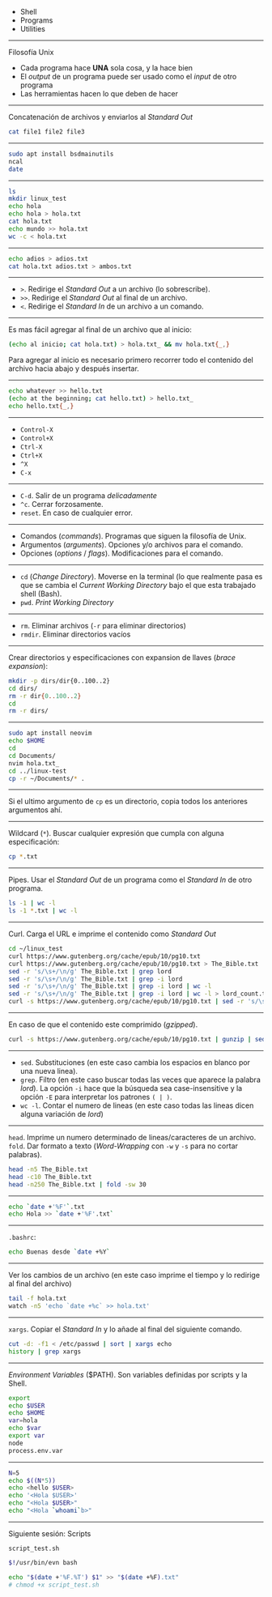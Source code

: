 - Shell
- Programs
- Utilities

---

Filosofía Unix

- Cada programa hace **UNA** sola cosa, y la hace bien
- El *output* de un programa puede ser usado como el *input* de otro programa
- Las herramientas hacen lo que deben de hacer

---

Concatenación de archivos y enviarlos al *Standard Out*

```sh
cat file1 file2 file3
```

---

```sh
sudo apt install bsdmainutils
ncal
date
```

---

```sh
ls
mkdir linux_test
echo hola
echo hola > hola.txt
cat hola.txt
echo mundo >> hola.txt
wc -c < hola.txt
```

---

```sh
echo adios > adios.txt
cat hola.txt adios.txt > ambos.txt
```

---

- `>`. Redirige el *Standard Out* a un archivo (lo sobrescribe).
- `>>`. Redirige el *Standard Out* al final de un archivo.
- `<`. Redirige el *Standard In* de un archivo a un comando.

---

Es mas fácil agregar al final de un archivo que al inicio:

```sh
(echo al inicio; cat hola.txt) > hola.txt_ && mv hola.txt{_,}
```

Para agregar al inicio es necesario primero recorrer todo el contenido del archivo hacia abajo y después insertar.

---

```sh
echo whatever >> hello.txt
(echo at the beginning; cat hello.txt) > hello.txt_
echo hello.txt{_,}
```

---

- `Control-X`
- `Control+X`
- `Ctrl-X`
- `Ctrl+X`
- `^X`
- `C-x`

---

- `C-d`. Salir de un programa *delicadamente*
- `^c`. Cerrar forzosamente.
- `reset`. En caso de cualquier error.

---

- Comandos (*commands*). Programas que siguen la filosofía de Unix.
- Argumentos (*arguments*). Opciones y/o archivos para el comando.
- Opciones (*options* / *flags*). Modificaciones para el comando.

---

- `cd` (*Change Directory*). Moverse en la terminal (lo que realmente pasa es que se cambia el *Current Working Directory* bajo el que esta trabajado shell (Bash).
- `pwd`. *Print Working Directory*

---

- `rm`. Eliminar archivos (`-r` para eliminar directorios)
- `rmdir`. Eliminar directorios vacíos

---

Crear directorios y especificaciones con expansion de llaves (*brace expansion*): 

```sh
mkdir -p dirs/dir{0..100..2}
cd dirs/
rm -r dir{0..100..2}
cd
rm -r dirs/
```

---

```sh
sudo apt install neovim
echo $HOME
cd
cd Documents/
nvim hola.txt_
cd ../linux-test
cp -r ~/Documents/* .
```

---

Si el ultimo argumento de `cp` es un directorio, copia todos los anteriores argumentos ahí.

---

Wildcard (`*`). Buscar cualquier expresión que cumpla con alguna especificación:

```sh
cp *.txt
```

---

Pipes. Usar el *Standard Out* de un programa como el *Standard In* de otro programa.

```sh
ls -1 | wc -l
ls -1 *.txt | wc -l
```

---

Curl. Carga el URL e imprime el contenido como *Standard Out*

```sh
cd ~/linux_test
curl https://www.gutenberg.org/cache/epub/10/pg10.txt
curl https://www.gutenberg.org/cache/epub/10/pg10.txt > The_Bible.txt
sed -r 's/\s+/\n/g' The_Bible.txt | grep lord
sed -r 's/\s+/\n/g' The_Bible.txt | grep -i lord
sed -r 's/\s+/\n/g' The_Bible.txt | grep -i lord | wc -l
sed -r 's/\s+/\n/g' The_Bible.txt | grep -i lord | wc -l > lord_count.txt
curl -s https://www.gutenberg.org/cache/epub/10/pg10.txt | sed -r 's/\s+/\n/g' | grep -i 'lord' | wc -l
```

---

En caso de que el contenido este comprimido (*gzipped*).

```sh
curl -s https://www.gutenberg.org/cache/epub/10/pg10.txt | gunzip | sed -r 's/\s+/\n/g' | grep -iE 'l(adder|ord)' | wc -l > lord-count.txt
```

---

- `sed`. Substituciones (en este caso cambia los espacios en blanco por una nueva linea).
- `grep`. Filtro (en este caso buscar todas las veces que aparece la palabra *lord*). La opción `-i` hace que la búsqueda sea case-insensitive y la opción `-E` para interpretar los patrones `( | )`.
- `wc -l`. Contar el numero de lineas (en este caso todas las lineas dicen alguna variación de *lord*)

---

`head`. Imprime un numero determinado de lineas/caracteres de un archivo.
`fold`. Dar formato a texto (*Word-Wrapping* con `-w` y `-s` para no cortar palabras).

```sh
head -n5 The_Bible.txt
head -c10 The_Bible.txt
head -n250 The_Bible.txt | fold -sw 30
```

---

```sh
echo `date +'%F'`.txt
echo Hola >> `date +'%F'.txt`
```

---

`.bashrc`:

```sh
echo Buenas desde `date +%Y`
```

---

Ver los cambios de un archivo (en este caso imprime el tiempo y lo redirige al final del archivo)

```sh
tail -f hola.txt
watch -n5 'echo `date +%c` >> hola.txt'
```

---

`xargs`. Copiar el *Standard In* y lo añade al final del siguiente comando.

```sh
cut -d: -f1 < /etc/passwd | sort | xargs echo
history | grep xargs
```

---

*Environment Variables* ($PATH). Son variables definidas por scripts y la Shell.

```sh
export
echo $USER
echo $HOME
var=hola
echo $var
export var
node
process.env.var
```

---


```sh
N=5
echo $((N*5))
echo <hello $USER>
echo '<Hola $USER>'
echo "<Hola $USER>"
echo "<Hola `whoami`b>"
```

---

Siguiente sesión: Scripts

`script_test.sh`

```sh
$!/usr/bin/evn bash

echo "$(date +'%F.%T') $1" >> "$(date +%F).txt"
# chmod +x script_test.sh
```
